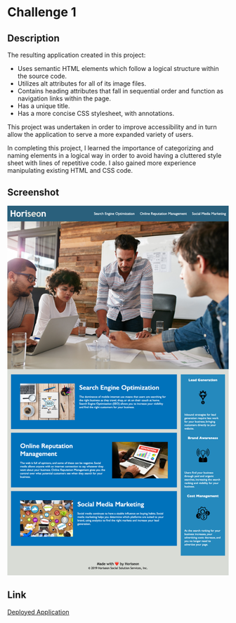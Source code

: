 # Challenge 1

## Description

The resulting application created in this project:
- Uses semantic HTML elements which follow a logical structure within the source code.
- Utilizes alt attributes for all of its image files.
- Contains heading attributes that fall in sequential order and function as navigation links within the page.
- Has a unique title.
- Has a more concise CSS stylesheet, with annotations.

This project was undertaken in order to improve accessibility and in turn allow the application to serve a more expanded variety of users.

In completing this project, I learned the importance of categorizing and naming elements in a logical way in order to avoid having a cluttered style sheet with lines of repetitive code. I also gained more experience manipulating existing HTML and CSS code.

## Screenshot

![Screenshot of deployed application](./assets/images/screencap-deployed.png)

## Link

[Deployed Application](https://clever-girl31.github.io/Challenge1/)
